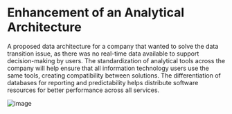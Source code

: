 # Enhancement of an Analytical Architecture

A proposed data architecture for a company that wanted to solve the data transition issue, as there was no real-time data available to support decision-making by users. The standardization of analytical tools across the company will help ensure that all information technology users use the same tools, creating compatibility between solutions. The differentiation of databases for reporting and predictability helps distribute software resources for better performance across all services.

![image](https://github.com/user-attachments/assets/8f456c9b-72f8-49e9-a1ec-ceaeb4f2ab42)
